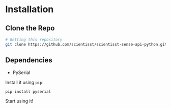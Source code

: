 # Installation

## Clone the Repo

```sh
# Getting this repository 
git clone https://github.com/scientisst/scientisst-sense-api-python.git
```

## Dependencies

- PySerial

Install it using `pip`:

```sh
pip install pyserial
```

Start using it!
